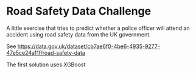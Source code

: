 # Road Safety Data Challenge

A little exercise that tries to predict whether a police officer will attend an accident using road safety data from the UK government.

See https://data.gov.uk/dataset/cb7ae6f0-4be6-4935-9277-47e5ce24a11f/road-safety-data

The first solution uses XGBoost

